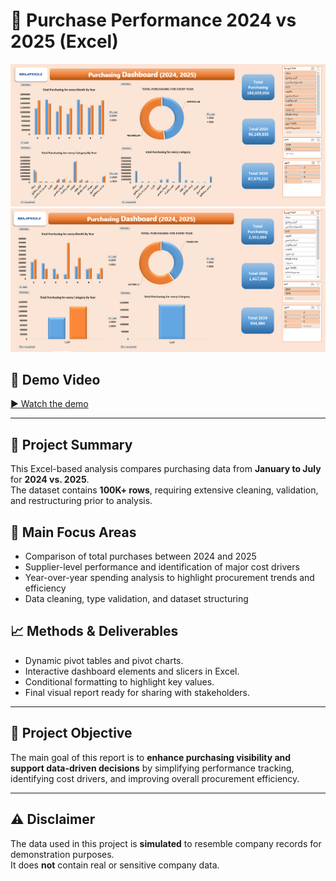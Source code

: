 # 🧾 Purchase Performance 2024 vs 2025 (Excel)

![Purchasing Dashboard 1](Purchasing.PNG)
![Purchasing Dashboard 2](Purchasing2.PNG)

## 🎥 Demo Video
[▶ Watch the demo](purchasing.mp4)

---

## 📘 Project Summary
This Excel-based analysis compares purchasing data from **January to July** for **2024 vs. 2025**.  
The dataset contains **100K+ rows**, requiring extensive cleaning, validation, and restructuring prior to analysis.

## 🔎 Main Focus Areas
- Comparison of total purchases between 2024 and 2025  
- Supplier-level performance and identification of major cost drivers  
- Year-over-year spending analysis to highlight procurement trends and efficiency  
- Data cleaning, type validation, and dataset structuring

## 📈 Methods & Deliverables
- Dynamic pivot tables and pivot charts.  
- Interactive dashboard elements and slicers in Excel.  
- Conditional formatting to highlight key values.  
- Final visual report ready for sharing with stakeholders.

---

## 🎯 Project Objective
The main goal of this report is to **enhance purchasing visibility and support data-driven decisions** by simplifying performance tracking, identifying cost drivers, and improving overall procurement efficiency.

---

## ⚠️ Disclaimer
The data used in this project is **simulated** to resemble company records for demonstration purposes.  
It does **not** contain real or sensitive company data.
